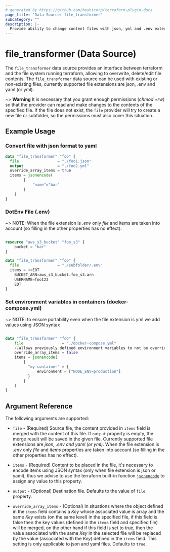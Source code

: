 ```yaml
---
# generated by https://github.com/hashicorp/terraform-plugin-docs
page_title: "Data Source: file_transformer"
subcategory: ""
description: |-
  Provide ability to change content files with json, yml and .env extension
---
```


<!-- TODO: explain about data source behavior -->

# file_transformer (Data Source)

The `file_transformer` data source provides an interface between terraform and the file system running terraform, allowing to overwrite, delete/edit file contents. The `file_transformer` data source can be used with existing or non-existing files, currently supported file extensions are json, .env and yaml (or yml).
			
~> **Warning** It is necessary that you grant enough permissions (_chmod +rw_) so that the provider can read and make changes to the contents of the specified file. If the file does not exist, the `file` provider will try to create a new file or subfolder, so the permissions must also cover this situation.

## Example Usage

### Convert file with json format to yaml

```terraform
data "file_transformer" "foo" {
  file                 = "./foo1.json"
  output               = "./foo2.yml"
  override_array_items = true
  items = jsonencode(
		{
			"name"="bar"
		}
	)
}
```

### DotEnv File (.env)

~> NOTE: When the file extension is _.env_ only _file_ and items are taken into account (so filling in the other properties has no effect).

```terraform

resource "aws_s3_bucket" "foo_s3" {
    bucket = "bar"
}

data "file_transformer" "foo" {
  file                 = "./subfolder/.env"
  items = <<EOT
    BUCKET_ARN=aws_s3_bucket.foo_s3.arn
    USERNAME=foo123
	EOT
}
```
### Set environment variables in containers (docker-compose.yml)

~> NOTE: to ensure portability even when the file extension is yml we add values using JSON syntax

```terraform

data "file_transformer" "foo" {
    file                 = "./docker-compose.yml"
    //allows previously defined environment variables to not be overridden
    override_array_items = false
    items = jsonencode(
        {
          "my-container" = {
              environment = ["NODE_ENV=production"]
          }
        }
    )   
}

```

## Argument Reference

The following arguments are supported:

* `file` - (Required) Source file, the content provided in `items` field is merged with the content of this file. If  `output` property is empty, the merge result will be saved in the given file. Currently supported file extensions are _json, .env and yaml (or yml)_. When the file extension is _.env_ only _file_ and _items_ properties are taken into account (so filling in the other properties has no effect).

* `items` - (Required) Content to be placed in the file, it's necessary to encode items using JSON syntax (only when file extension is json or yaml), thus we advise to use the terraform built-in function [`jsonencode`](https://developer.hashicorp.com/terraform/language/functions/jsonencode) to assign any value to this property. 

* `output` - (Optional) Destination file. Defaults to the value of `file` property.

* `override_array_items` - (Optional) In situations where the object defined in the `items` field contains a _Key_ whose associated value is array and the same _Key_ exists (on the same level) in the specified file, if this field is false then the key values (defined in the `items` field and specified file) will be merged, on the other hand if this field is set to true, then the value associated with the same _Key_ in the selected file will be replaced by the value (associated with the _Key_) defined in the `items` field. This setting is only applicable to json and yaml files. Defaults to `true`.



